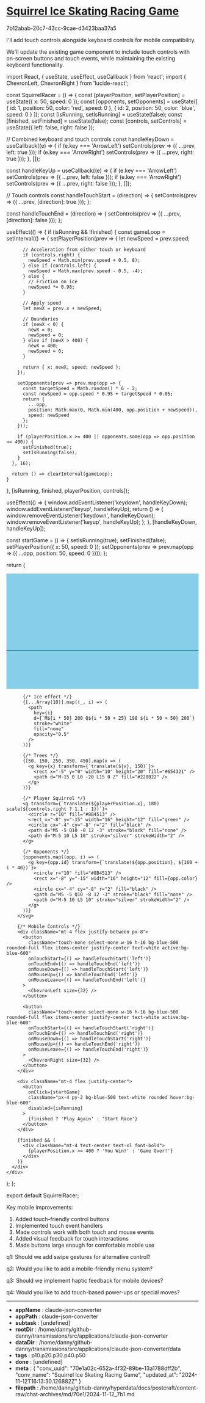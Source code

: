 # [Squirrel Ice Skating Racing Game](https://claude.ai/chat/70e1a02c-652a-4f32-89be-13a1788dff2b)

7b12abab-20c7-43cc-9cae-d3423baa37a5

 I'll add touch controls alongside keyboard controls for mobile compatibility.

<antThinking>We'll update the existing game component to include touch controls with on-screen buttons and touch events, while maintaining the existing keyboard functionality.</antThinking>

<antArtifact identifier="squirrel-racer" type="application/vnd.ant.react" title="Squirrel Racing Game with Mobile Controls">
import React, { useState, useEffect, useCallback } from 'react';
import { ChevronLeft, ChevronRight } from 'lucide-react';

const SquirrelRacer = () => {
  const [playerPosition, setPlayerPosition] = useState({ x: 50, speed: 0 });
  const [opponents, setOpponents] = useState([
    { id: 1, position: 50, color: 'red', speed: 0 },
    { id: 2, position: 50, color: 'blue', speed: 0 }
  ]);
  const [isRunning, setIsRunning] = useState(false);
  const [finished, setFinished] = useState(false);
  const [controls, setControls] = useState({ left: false, right: false });

  // Combined keyboard and touch controls
  const handleKeyDown = useCallback((e) => {
    if (e.key === 'ArrowLeft') setControls(prev => ({ ...prev, left: true }));
    if (e.key === 'ArrowRight') setControls(prev => ({ ...prev, right: true }));
  }, []);

  const handleKeyUp = useCallback((e) => {
    if (e.key === 'ArrowLeft') setControls(prev => ({ ...prev, left: false }));
    if (e.key === 'ArrowRight') setControls(prev => ({ ...prev, right: false }));
  }, []);

  // Touch controls
  const handleTouchStart = (direction) => {
    setControls(prev => ({ ...prev, [direction]: true }));
  };

  const handleTouchEnd = (direction) => {
    setControls(prev => ({ ...prev, [direction]: false }));
  };

  useEffect(() => {
    if (isRunning && !finished) {
      const gameLoop = setInterval(() => {
        setPlayerPosition(prev => {
          let newSpeed = prev.speed;

          // Acceleration from either touch or keyboard
          if (controls.right) {
            newSpeed = Math.min(prev.speed + 0.5, 8);
          } else if (controls.left) {
            newSpeed = Math.max(prev.speed - 0.5, -4);
          } else {
            // Friction on ice
            newSpeed *= 0.98;
          }

          // Apply speed
          let newX = prev.x + newSpeed;

          // Boundaries
          if (newX < 0) {
            newX = 0;
            newSpeed = 0;
          } else if (newX > 400) {
            newX = 400;
            newSpeed = 0;
          }

          return { x: newX, speed: newSpeed };
        });

        setOpponents(prev => prev.map(opp => {
          const targetSpeed = Math.random() * 6 - 2;
          const newSpeed = opp.speed * 0.95 + targetSpeed * 0.05;
          return {
            ...opp,
            position: Math.max(0, Math.min(400, opp.position + newSpeed)),
            speed: newSpeed
          };
        }));

        if (playerPosition.x >= 400 || opponents.some(opp => opp.position >= 400)) {
          setFinished(true);
          setIsRunning(false);
        }
      }, 16);

      return () => clearInterval(gameLoop);
    }
  }, [isRunning, finished, playerPosition, controls]);

  useEffect(() => {
    window.addEventListener('keydown', handleKeyDown);
    window.addEventListener('keyup', handleKeyUp);
    return () => {
      window.removeEventListener('keydown', handleKeyDown);
      window.removeEventListener('keyup', handleKeyUp);
    };
  }, [handleKeyDown, handleKeyUp]);

  const startGame = () => {
    setIsRunning(true);
    setFinished(false);
    setPlayerPosition({ x: 50, speed: 0 });
    setOpponents(prev => prev.map(opp => ({ ...opp, position: 50, speed: 0 })));
  };

  return (
    <div className="w-full max-w-2xl mx-auto p-4">
      <div className="bg-gray-100 rounded-lg p-4">
        <svg viewBox="0 0 500 300" className="w-full border border-gray-300">
          {/* Background */}
          <rect width="500" height="300" fill="#87CEEB" />
          <path d="M0 200 L500 200" stroke="#555" strokeWidth="2" />
          
          {/* Ice effect */}
          {[...Array(10)].map((_, i) => (
            <path
              key={i}
              d={`M${i * 50} 200 Q${i * 50 + 25} 198 ${i * 50 + 50} 200`}
              stroke="white"
              fill="none"
              opacity="0.5"
            />
          ))}

          {/* Trees */}
          {[50, 150, 250, 350, 450].map(x => (
            <g key={x} transform={`translate(${x}, 150)`}>
              <rect x="-5" y="0" width="10" height="20" fill="#654321" />
              <path d="M-15 0 L0 -20 L15 0 Z" fill="#228B22" />
            </g>
          ))}

          {/* Player Squirrel */}
          <g transform={`translate(${playerPosition.x}, 180) scale(${controls.right ? 1.1 : 1})`}>
            <circle r="10" fill="#8B4513" />
            <rect x="-8" y="-15" width="16" height="12" fill="green" />
            <circle cx="-4" cy="-8" r="2" fill="black" />
            <path d="M5 -5 Q10 -8 12 -3" stroke="black" fill="none" />
            <path d="M-5 10 L5 10" stroke="silver" strokeWidth="2" />
          </g>

          {/* Opponents */}
          {opponents.map((opp, i) => (
            <g key={opp.id} transform={`translate(${opp.position}, ${160 + i * 40})`}>
              <circle r="10" fill="#8B4513" />
              <rect x="-8" y="-15" width="16" height="12" fill={opp.color} />
              <circle cx="-4" cy="-8" r="2" fill="black" />
              <path d="M5 -5 Q10 -8 12 -3" stroke="black" fill="none" />
              <path d="M-5 10 L5 10" stroke="silver" strokeWidth="2" />
            </g>
          ))}
        </svg>

        {/* Mobile Controls */}
        <div className="mt-4 flex justify-between px-8">
          <button
            className="touch-none select-none w-16 h-16 bg-blue-500 rounded-full flex items-center justify-center text-white active:bg-blue-600"
            onTouchStart={() => handleTouchStart('left')}
            onTouchEnd={() => handleTouchEnd('left')}
            onMouseDown={() => handleTouchStart('left')}
            onMouseUp={() => handleTouchEnd('left')}
            onMouseLeave={() => handleTouchEnd('left')}
          >
            <ChevronLeft size={32} />
          </button>
          
          <button
            className="touch-none select-none w-16 h-16 bg-blue-500 rounded-full flex items-center justify-center text-white active:bg-blue-600"
            onTouchStart={() => handleTouchStart('right')}
            onTouchEnd={() => handleTouchEnd('right')}
            onMouseDown={() => handleTouchStart('right')}
            onMouseUp={() => handleTouchEnd('right')}
            onMouseLeave={() => handleTouchEnd('right')}
          >
            <ChevronRight size={32} />
          </button>
        </div>

        <div className="mt-4 flex justify-center">
          <button 
            onClick={startGame}
            className="px-4 py-2 bg-blue-500 text-white rounded hover:bg-blue-600"
            disabled={isRunning}
          >
            {finished ? 'Play Again' : 'Start Race'}
          </button>
        </div>

        {finished && (
          <div className="mt-4 text-center text-xl font-bold">
            {playerPosition.x >= 400 ? 'You Win!' : 'Game Over!'}
          </div>
        )}
      </div>
    </div>
  );
};

export default SquirrelRacer;
</antArtifact>

Key mobile improvements:
1. Added touch-friendly control buttons
2. Implemented touch event handlers
3. Made controls work with both touch and mouse events
4. Added visual feedback for touch interactions
5. Made buttons large enough for comfortable mobile use

q1: Should we add swipe gestures for alternative control?

q2: Would you like to add a mobile-friendly menu system?

q3: Should we implement haptic feedback for mobile devices?

q4: Would you like to add touch-based power-ups or special moves?

---

* **appName** : claude-json-converter
* **appPath** : claude-json-converter
* **subtask** : [undefined]
* **rootDir** : /home/danny/github-danny/transmissions/src/applications/claude-json-converter
* **dataDir** : /home/danny/github-danny/transmissions/src/applications/claude-json-converter/data
* **tags** : p10.p20.p30.p40.p50
* **done** : [undefined]
* **meta** : {
  "conv_uuid": "70e1a02c-652a-4f32-89be-13a1788dff2b",
  "conv_name": "Squirrel Ice Skating Racing Game",
  "updated_at": "2024-11-12T16:13:30.126882Z"
}
* **filepath** : /home/danny/github-danny/hyperdata/docs/postcraft/content-raw/chat-archives/md/70e1/2024-11-12_7b1.md